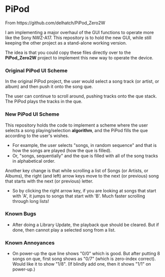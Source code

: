 # PiPod
<p>From https://github.com/delhatch/PiPod_Zero2W</p>
<p>I am implementing a major overhaul of the GUI functions to operate more like the Sony NWZ-A17. This repository is to hold the new GUI, while still keeping the other project as a stand-alone working version.</p>
<p>The idea is that you could copy these files directly over to the <b>PiPod_Zero2W</b> project to implement this new way to operate the device.</p>
<H3>Original PiPod UI Scheme</H3>
<p>In the original PiPod project, the user would select a song track (or artist, or album) and then push it onto the song que.</p>
<p>The user can continue to scroll around, pushing tracks onto the que stack. The PiPod plays the tracks in the que.</p>
<H3>New PiPod UI Scheme</H3>
<p>This repository holds the code to implement a scheme where the user selects a song playing/selection <b>algorithm</b>, and the PiPod fills the que according to the user's wishes.</p>
<ul>
  <li>For example, the user selects "songs, in random sequence" and that is how the songs are played (how the que is filled).</li>
  <li>Or, "songs, sequentially" and the que is filled with all of the song tracks in alphabetical order.</li>
</ul>
<p>Another key change is that while scrolling a list of Songs (or Artists, or Albums), the right (and left) arrow keys move to the next (or previous) song that starts with the next (or previous) letter.</p>
<ul>
  <li>So by clicking the right arrow key, if you are looking at songs that start with 'A', it jumps to songs that start with 'B'. Much faster scrolling through long lists!</li>
</ul>
<H3>Known Bugs</H3>
<ul>
  <li>After doing a Library Update, the playback que should be cleared. But if done, then cannot play a selected song from a list.</li>
</ul>
<H3>Known Annoyances</H3>
<ul>
  <li>On power-up the que line shows "0/0" which is good. But after putting 8 songs on que, first song shows as "0/7" (which is zero-index correct). Would like it to show "1/8". (If blindly add one, then it shows "1/1" on power-up.)</li>
</ul>
